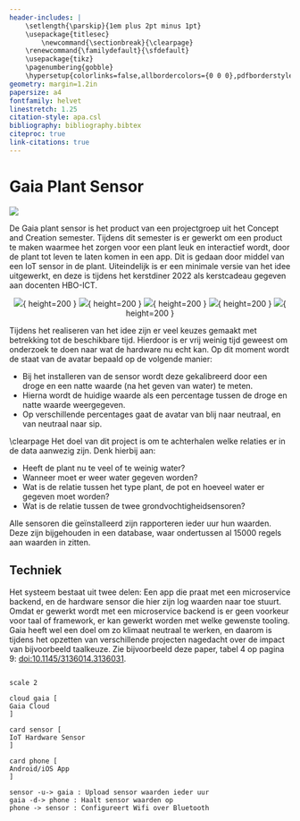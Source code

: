 ```yaml
---
header-includes: |
    \setlength{\parskip}{1em plus 2pt minus 1pt}
    \usepackage{titlesec}
        \newcommand{\sectionbreak}{\clearpage}
    \renewcommand{\familydefault}{\sfdefault}
    \usepackage{tikz}
    \pagenumbering{gobble}
    \hypersetup{colorlinks=false,allbordercolors={0 0 0},pdfborderstyle={/S/U/W 1}}
geometry: margin=1.2in
papersize: a4
fontfamily: helvet
linestretch: 1.25
citation-style: apa.csl
bibliography: bibliography.bibtex
citeproc: true
link-citations: true
---
```


# Gaia Plant Sensor

![](assets/sensor.jpg)

De Gaia plant sensor is het product van een projectgroep uit het Concept and Creation semester. Tijdens dit semester is er gewerkt om een product te maken waarmee het zorgen voor een plant leuk en interactief wordt, door de plant tot leven te laten komen in een app. Dit is gedaan door middel van een IoT sensor in de plant. Uiteindelijk is er een minimale versie van het idee uitgewerkt, en deze is tijdens het kerstdiner 2022 als kerstcadeau gegeven aan docenten HBO-ICT.

<center>

![](assets/connect.jpeg){ height=200 }
![](assets/wifi.jpeg){ height=200 }
![](assets/calibrate.jpg){ height=200 }
![](assets/bobbie.jpg){ height=200 }
![](assets/edit.jpg){ height=200 }

</center>

Tijdens het realiseren van het idee zijn er veel keuzes gemaakt met betrekking tot de beschikbare tijd. Hierdoor is er vrij weinig tijd geweest om onderzoek te doen naar wat de hardware nu echt kan. Op dit moment wordt de staat van de avatar bepaald op de volgende manier:

- Bij het installeren van de sensor wordt deze gekalibreerd door een droge en een natte waarde (na het geven van water) te meten.
- Hierna wordt de huidige waarde als een percentage tussen de droge en natte waarde weergegeven.
- Op verschillende percentages gaat de avatar van blij naar neutraal, en van neutraal naar sip.

\clearpage
Het doel van dit project is om te achterhalen welke relaties er in de data aanwezig zijn. Denk hierbij aan:

- Heeft de plant nu te veel of te weinig water?
- Wanneer moet er weer water gegeven worden?
- Wat is de relatie tussen het type plant, de pot en hoeveel water er gegeven moet worden?
- Wat is de relatie tussen de twee grondvochtigheidsensoren?

Alle sensoren die geïnstalleerd zijn rapporteren ieder uur hun waarden. Deze zijn bijgehouden in een database, waar ondertussen al 15000 regels aan waarden in zitten. 

## Techniek

Het systeem bestaat uit twee delen: Een app die praat met een microservice backend, en de hardware sensor die hier zijn log waarden naar toe stuurt. Omdat er gewerkt wordt met een microservice backend is er geen voorkeur voor taal of framework, er kan gewerkt worden met welke gewenste tooling. Gaia heeft wel een doel om zo klimaat neutraal te werken, en daarom is tijdens het opzetten van verschillende projecten nagedacht over de impact van bijvoorbeeld taalkeuze. Zie bijvoorbeeld deze paper, tabel 4 op pagina 9: [doi:10.1145/3136014.3136031](https://www.researchgate.net/publication/320436353_Energy_efficiency_across_programming_languages_how_do_energy_time_and_memory_relate).

```plantuml

scale 2

cloud gaia [
Gaia Cloud
]

card sensor [
IoT Hardware Sensor
]

card phone [
Android/iOS App
]

sensor -u-> gaia : Upload sensor waarden ieder uur
gaia -d-> phone : Haalt sensor waarden op
phone -> sensor : Configureert Wifi over Bluetooth

```

